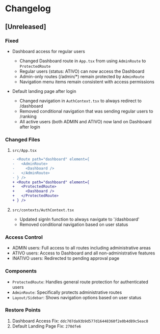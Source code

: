 # Changelog

## [Unreleased]

### Fixed
- Dashboard access for regular users
  - Changed Dashboard route in `App.tsx` from using `AdminRoute` to `ProtectedRoute`
  - Regular users (status: ATIVO) can now access the Dashboard
  - Admin-only routes (/admin/*) remain protected by `AdminRoute`
  - Navigation menu items remain consistent with access permissions

- Default landing page after login
  - Changed navigation in `AuthContext.tsx` to always redirect to /dashboard
  - Removed conditional navigation that was sending regular users to /ranking
  - All active users (both ADMIN and ATIVO) now land on Dashboard after login

### Changed Files
1. `src/App.tsx`
   ```diff
   - <Route path="dashboard" element={
   -   <AdminRoute>
   -     <Dashboard />
   -   </AdminRoute>
   - } />
   + <Route path="dashboard" element={
   +   <ProtectedRoute>
   +     <Dashboard />
   +   </ProtectedRoute>
   + } />
   ```

2. `src/contexts/AuthContext.tsx`
   - Updated signIn function to always navigate to '/dashboard'
   - Removed conditional navigation based on user status

### Access Control
- ADMIN users: Full access to all routes including administrative areas
- ATIVO users: Access to Dashboard and all non-administrative features
- INATIVO users: Redirected to pending approval page

### Components
- `ProtectedRoute`: Handles general route protection for authenticated users
- `AdminRoute`: Specifically protects administrative routes
- `Layout/Sidebar`: Shows navigation options based on user status

### Restore Points
1. Dashboard Access Fix: `ddc707da93b9d577d16448360f2e0b4d89c5eac8`
2. Default Landing Page Fix: `270dfe6`
